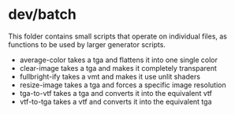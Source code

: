 # dev/batch

This folder contains small scripts that operate on individual files, as functions to be used by larger generator scripts.

- average-color takes a tga and flattens it into one single color
- clear-image takes a tga and makes it completely transparent
- fullbright-ify takes a vmt and makes it use unlit shaders
- resize-image takes a tga and forces a specific image resolution
- tga-to-vtf takes a tga and converts it into the equivalent vtf
- vtf-to-tga takes a vtf and converts it into the equivalent tga
